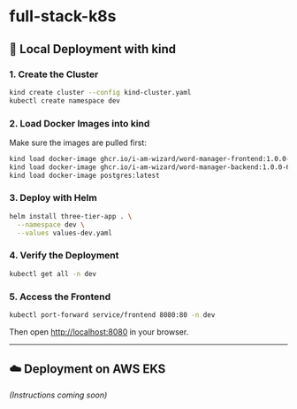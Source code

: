 # full-stack-k8s

## 🚀 Local Deployment with kind

### 1. Create the Cluster

```bash
kind create cluster --config kind-cluster.yaml
kubectl create namespace dev
```

### 2. Load Docker Images into kind

Make sure the images are pulled first:

```bash
kind load docker-image ghcr.io/i-am-wizard/word-manager-frontend:1.0.0-4
kind load docker-image ghcr.io/i-am-wizard/word-manager-backend:1.0.0-6
kind load docker-image postgres:latest
```

### 3. Deploy with Helm

```bash
helm install three-tier-app . \
  --namespace dev \
  --values values-dev.yaml
```

### 4. Verify the Deployment

```bash
kubectl get all -n dev
```

### 5. Access the Frontend

```bash
kubectl port-forward service/frontend 8080:80 -n dev
```

Then open [http://localhost:8080](http://localhost:8080) in your browser.

---

## ☁️ Deployment on AWS EKS

*(Instructions coming soon)*
